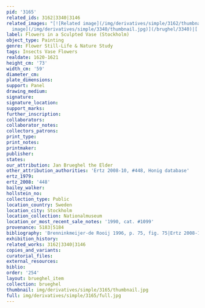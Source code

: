 ```yaml
---
pid: '3165'
related_ids: 3162|3340|3146
related_images: "[![Related image](/img/derivatives/simple/3162/thumbnail.jpg)](/brughel/3162)|[![Related
  image](/img/derivatives/simple/3340/thumbnail.jpg)](/brughel/3340)|[![Related image](/img/derivatives/simple/3146/thumbnail.jpg)](/brughel/3146)"
label: Flowers in a Sculpted Vase (Stockholm)
object_type: Painting
genre: Flower Still-Life & Nature Study
tags: Insects Vase Flowers
realdate: 1620-1621
height_cm: '73'
width_cm: '59'
diameter_cm: 
plate_dimensions: 
support: Panel
drawing_medium: 
signature: 
signature_location: 
support_marks: 
further_inscription: 
collaborators: 
collaborator_notes: 
collectors_patrons: 
print_type: 
print_notes: 
printmaker: 
publisher: 
states: 
our_attribution: Jan Brueghel the Elder
other_attribution_authorities: 'Ertz 2008-10, #448, Honig database'
ertz_1979: 
ertz_2008: '448'
bailey_walker: 
hollstein_no: 
collection_type: Public
location_country: Sweden
location_city: Stockholm
location_collection: Nationalmuseum
location_or_most_recent_sale_notes: '1990, cat. #1099'
provenance: 5183|5184
bibliography: 'Brenninkmeijer-de Rooij 1996, p. 75, fig. 75|Ertz 2008-10, cat. #448'
exhibition_history: 
related_works: 3162|3340|3146
copies_and_variants: 
curatorial_files: 
external_resources: 
biblio: 
order: '254'
layout: brueghel_item
collection: brueghel
thumbnail: img/derivatives/simple/3165/thumbnail.jpg
full: img/derivatives/simple/3165/full.jpg
---
```

